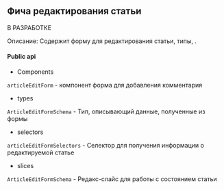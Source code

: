## Фича редактирования статьи

В РАЗРАБОТКЕ

Описание:
Содержит форму для редактирования статьи, типы, .

#### Public api

- Components

`articleEditForm` - компонент форма для добавления комментария

- types

`ArticleEditFormSchema` - Тип, описывающий данные, полученные из формы

- selectors

`articleEditFormSelectors` - Селектор для получения информации о редактируемой статье

- slices

`ArticleEditFormSchema` - Редакс-слайс для работы с состоянием статьи